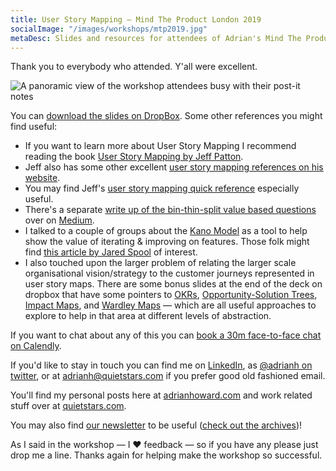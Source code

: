 ```yaml
---
title: User Story Mapping — Mind The Product London 2019
socialImage: "/images/workshops/mtp2019.jpg"
metaDesc: Slides and resources for attendees of Adrian's Mind The Product London 2019 User Story Mapping workshop
---
```


Thank you to everybody who attended. Y'all were excellent.

![A panoramic view of the workshop attendees busy with their post-it notes](/images/workshops/mtp2019.jpg)

You can [download the slides on DropBox](https://www.dropbox.com/s/m4t8iwxhtixfx0t/user-story-mapping-mtpcon2019.pdf?dl=0). Some other references you might find useful:

* If you want to learn more about User Story Mapping I recommend reading the book [User Story Mapping by Jeff Patton](https://amzn.to/2Nf7yh5).
* Jeff also has some other excellent [user story mapping references on his website](https://www.jpattonassociates.com/user-story-mapping/).
* You may find Jeff's [user story mapping quick reference](https://www.jpattonassociates.com/story-mapping-quick-ref/) especially useful.
* There's a separate [write up of the bin-thin-split value based questions](https://medium.com/quietstars/user-stories-bin-thin-or-split-ac4859ad1b5c) over on [Medium](https://medium.com/quietstars).
* I talked to a couple of groups about the [Kano Model](https://en.wikipedia.org/wiki/Kano_model) as a tool to help show the value of iterating & improving on features. Those folk might find [this article by Jared Spool](https://articles.uie.com/kano_model/) of interest.
* I also touched upon the larger problem of relating the larger scale organisational vision/strategy to the customer journeys represented in user story maps. There are some bonus slides at the end of the deck on dropbox that have some pointers to [OKRs](http://eleganthack.com/the-art-of-the-okr/), [Opportunity-Solution Trees](https://www.producttalk.org/2016/08/opportunity-solution-tree/), [Impact Maps](https://www.impactmapping.org), and [Wardley Maps](https://medium.com/wardleymaps) — which are all useful approaches to explore to help in that area at different levels of abstraction.

If you want to chat about any of this you can [book a 30m face-to-face chat on Calendly](http://calendly.com/adrianh/30min/).

If you'd like to stay in touch you can find me on [LinkedIn](https://www.linkedin.com/in/adrianh/), as [@adrianh on twitter](https://twitter.com/adrianh), or at [adrianh@quietstars.com](mailto:adrianh@quietstars.com) if you prefer good old fashioned email. 

You'll find my personal posts here at [adrianhoward.com](http://adrianhoward.com) and work related stuff over at [quietstars.com](http://quietstars.com).

You may also find [our newsletter](https://us2.list-manage.com/subscribe?u=b6e74f32ed9cb7b56ccfedd60&id=49257654dd) to be useful ([check out the archives](https://us2.campaign-archive.com/home/?u=b6e74f32ed9cb7b56ccfedd60&id=49257654dd))!

As I said in the workshop — I ❤️ feedback — so if you have any please just drop me a line. Thanks again for helping make the workshop so successful.